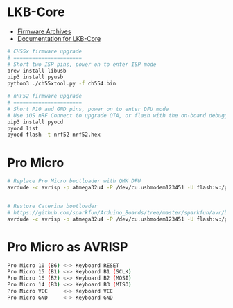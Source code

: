 # LKB-Core

- [Firmware Archives](https://tools.lotlab.org/dl/firmware/)
- [Documentation for LKB-Core](https://wiki.lotlab.org/ble/lkb-core.html)

```bash
# CH55x firmware upgrade
# ======================
# Short two ISP pins, power on to enter ISP mode
brew install libusb
pip3 install pyusb
python3 ./ch55xtool.py -f ch554.bin

# nRF52 firmware upgrade
# ======================
# Short P10 and GND pins, power on to enter DFU mode
# Use iOS nRF Connect to upgrade OTA, or flash with the on-board debugger
pip3 install pyocd
pyocd list
pyocd flash -t nrf52 nrf52.hex
```

# Pro Micro

```bash
# Replace Pro Micro bootloader with QMK DFU
avrdude -c avrisp -p atmega32u4 -P /dev/cu.usbmodem123451 -U flash:w:/path/to/the/firmware_production.hex:a -U lfuse:w:0x5E:m -U hfuse:w:0xD9:m -U efuse:w:0xC3:m -U lock:w:0x3F:m


# Restore Caterina bootloader
# https://github.com/sparkfun/Arduino_Boards/tree/master/sparkfun/avr/bootloaders/caterina
avrdude -c avrisp -p atmega32u4 -P /dev/cu.usbmodem123451 -U flash:w:/path/to/the/caterina_promicro.hex:a -U lfuse:w:0xFF:m -U hfuse:w:0xD8:m -U efuse:w:0xC3:m -U lock:w:0x3F:m
```

# Pro Micro as AVRISP

```bash
Pro Micro 10 (B6) <-> Keyboard RESET
Pro Micro 15 (B1) <-> Keyboard B1 (SCLK)
Pro Micro 16 (B2) <-> Keyboard B2 (MOSI)
Pro Micro 14 (B3) <-> Keyboard B3 (MISO)
Pro Micro VCC     <-> Keyboard VCC
Pro Micro GND     <-> Keyboard GND
```
